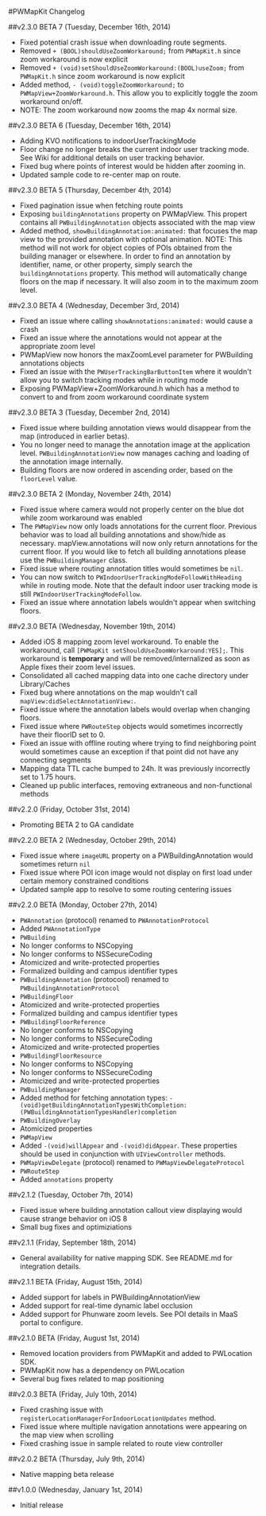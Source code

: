 #PWMapKit Changelog

##v2.3.0 BETA 7 (Tuesday, December 16th, 2014)
* Fixed potential crash issue when downloading route segments.
* Removed `+ (BOOL)shouldUseZoomWorkaround;` from `PWMapKit.h` since zoom workaround is now explicit
* Removed `+ (void)setShouldUseZoomWorkaround:(BOOL)useZoom;` from `PWMapKit.h` since zoom workaround is now explicit
* Added method, `- (void)toggleZoomWorkaround;` to `PWMapView+ZoomWorkaround.h`. This allow you to explicitly toggle the zoom workaround on/off.
* NOTE: The zoom workaround now zooms the map 4x normal size.

##v2.3.0 BETA 6 (Tuesday, December 16th, 2014)
* Adding KVO notifications to indoorUserTrackingMode
* Floor change no longer breaks the current indoor user tracking mode. See Wiki for additional details on user tracking behavior.
* Fixed bug where points of interest would be hidden after zooming in.
* Updated sample code to re-center map on route.

##v2.3.0 BETA 5 (Thursday, December 4th, 2014)
* Fixed pagination issue when fetching route points
* Exposing `buildingAnnotations` property on PWMapView. This propert contains all `PWBuildingAnnotation` objects associated with the map view
* Added method, `showBuildingAnnotation:animated:` that focuses the map view to the provided annotation with optional animation. NOTE: This method will not work for object copies of POIs obtained from the building manager or elsewhere.  In order to find an annotation by identifier, name, or other property, simply search the `buildingAnnotations` property.  This method will automatically change floors on the map if necessary.  It will also zoom in to the maximum zoom level.

##v2.3.0 BETA 4 (Wednesday, December 3rd, 2014)
* Fixed an issue where calling `showAnnotations:animated:` would cause a crash
* Fixed an issue where the annotations would not appear at the appropriate zoom level
* PWMapView now honors the maxZoomLevel parameter for PWBuilding annotations objects
* Fixed an issue with the `PWUserTrackingBarButtonItem` where it wouldn't allow you to switch tracking modes while in routing mode
* Exposing PWMapView+ZoomWorkaround.h which has a method to convert to and from zoom workaround coordinate system

##v2.3.0 BETA 3 (Tuesday, December 2nd, 2014)
* Fixed issue where building annotation views would disappear from the map (introduced in earlier betas).
* You no longer need to manage the annotation image at the application level. `PWBuildingAnnotationView` now manages caching and loading of the annotation image internally.
* Building floors are now ordered in ascending order, based on the `floorLevel` value.

##v2.3.0 BETA 2 (Monday, November 24th, 2014)
* Fixed issue where camera would not properly center on the blue dot while zoom workaround was enabled
* The `PWMapView` now only loads annotations for the current floor. Previous behavior was to load all building annotations and show/hide as necessary. mapView.annotations will now only return annotations for the current floor. If you would like to fetch all building annotations please use the `PWBuildingManager` class.
* Fixed issue where routing annotation titles would sometimes be `nil`.
* You can now switch to `PWIndoorUserTrackingModeFollowWithHeading` while in routing mode. Note that the default indoor user tracking mode is still `PWIndoorUserTrackingModeFollow`.
* Fixed an issue where annotation labels wouldn't appear when switching floors.

##v2.3.0 BETA (Wednesday, November 19th, 2014)
* Added iOS 8 mapping zoom level workaround. To enable the workaround, call `[PWMapKit setShouldUseZoomWorkaround:YES];`. This workaround is **temporary** and will be removed/internalized as soon as Apple fixes their zoom level issues.
* Consolidated all cached mapping data into one cache directory under Library/Caches
* Fixed bug where annotations on the map wouldn't call `mapView:didSelectAnnotationView:`.
* Fixed issue where the annotation labels would overlap when changing floors.
* Fixed issue where `PWRouteStep` objects would sometimes incorrectly have their floorID set to 0.
* Fixed an issue with offline routing where trying to find neighboring point would sometimes cause an exception if that point did not have any connecting segments
* Mapping data TTL cache bumped to 24h. It was previously incorrectly set to 1.75 hours.
* Cleaned up public interfaces, removing extraneous and non-functional methods

##v2.2.0 (Friday, October 31st, 2014)
* Promoting BETA 2 to GA candidate

##v2.2.0 BETA 2 (Wednesday, October 29th, 2014)
* Fixed issue where `imageURL` property on a PWBuildingAnnotation would sometimes return `nil`
* Fixed issue where POI icon image would not display on first load under certain memory constrained conditions
* Updated sample app to resolve to some routing centering issues

##v2.2.0 BETA (Monday, October 27th, 2014)
* `PWAnnotation` (protocol) renamed to `PWAnnotationProtocol`
* Added `PWAnnotationType`
* `PWBuilding`
* No longer conforms to NSCopying
* No longer conforms to NSSecureCoding
* Atomicized and write-protected properties
* Formalized building and campus identifier types
* `PWBuildingAnnotation` (protocool) renamed to `PWBuildingAnnotationProtocol`
* `PWBuildingFloor`
* Atomicized and write-protected properties
* Formalized building and campus identifier types
* `PWBuildingFloorReference`
* No longer conforms to NSCopying
* No longer conforms to NSSecureCoding
* Atomicized and write-protected properties
* `PWBuildingFloorResource`
* No longer conforms to NSCopying
* No longer conforms to NSSecureCoding
* Atomicized and write-protected properties
* `PWBuildingManager`
* Added method for fetching annotation types: `-(void)getBuildingAnnotationTypesWithCompletion:(PWBuildingAnnotationTypesHandler)completion`
* `PWBuildingOverlay`
* Atomicized properties
* `PWMapView`
* Added `-(void)willAppear` and `-(void)didAppear`. These properties should be used in conjunction with `UIViewController` methods.
* `PWMapViewDelegate` (protocol) renamed to `PWMapViewDelegateProtocol`
* `PWRouteStep`
* Added `annotations` property

##v2.1.2 (Tuesday, October 7th, 2014)
 * Fixed issue where building annotation callout view displaying would cause strange behavior on iOS 8
 * Small bug fixes and optimiziations

##v2.1.1 (Friday, September 18th, 2014)
 * General availability for native mapping SDK. See README.md for integration details.

##v2.1.1 BETA (Friday, August 15th, 2014)
 * Added support for labels in PWBuildingAnnotationView
 * Added support for real-time dynamic label occlusion
 * Added support for Phunware zoom levels. See POI details in MaaS portal to configure.

##v2.1.0 BETA (Friday, August 1st, 2014)
 * Removed location providers from PWMapKit and added to PWLocation SDK.
 * PWMapKit now has a dependency on PWLocation
 * Several bug fixes related to map positioning

##v2.0.3 BETA (Friday, July 10th, 2014)
 * Fixed crashing issue with `registerLocationManagerForIndoorLocationUpdates` method.
 * Fixed issue where multiple navigation annotations were appearing on the map view when scrolling
 * Fixed crashing issue in sample related to route view controller

##v2.0.2 BETA (Thursday, July 9th, 2014)
 * Native mapping beta release

##v1.0.0 (Wednesday, January 1st, 2014)
 * Initial release
